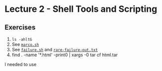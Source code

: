 # Lecture 2 - Shell Tools and Scripting

## Exercises

1. `ls -ahltG`
2. See [`marco.sh`](./marco.sh)
3. See [`failure.sh`](./failure.sh) and [`rare-failure-out.txt`](./rare-failure-out.txt)
4. find . -name '*.html' -print0 | xargs -0  tar cf html.tar

I needed to use
